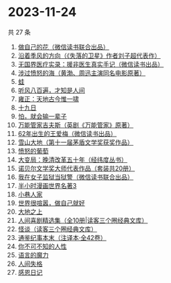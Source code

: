 # 2023-11-24

共 27 条

<!-- BEGIN WEREAD -->
<!-- 最后更新时间 2023-11-24 23:05:04 +0800 -->
1. [做自己的花（微信读书联合出品）](https://weread.qq.com/web/bookDetail/6d532fa0813ab8562g019bca)
1. [沿着季风的方向（《失落的卫星》作者刘子超代表作）](https://weread.qq.com/web/bookDetail/77d32fc0813ab8531g0142a3)
1. [无国界医疗实录：援非医生真实手记（微信读书出品）](https://weread.qq.com/web/bookDetail/ad332060813ab8565g0142f3)
1. [涉过愤怒的海（黄渤、周迅主演同名电影原著）](https://weread.qq.com/web/bookDetail/2be327e0813ab850dg016536)
1. [蛙](https://weread.qq.com/web/bookDetail/f5432d3071935f5df546a42)
1. [听风八百遍，才知是人间](https://weread.qq.com/web/bookDetail/848325a0813ab849ag010245)
1. [雍正：天地古今惟一啸](https://weread.qq.com/web/bookDetail/bd7329e0813ab84c5g0169de)
1. [十九日](https://weread.qq.com/web/bookDetail/42b328e0813ab82c3g018943)
1. [怕，就会输一辈子](https://weread.qq.com/web/bookDetail/57b32bf05e21ec57ba20d9e)
1. [万能管家吉夫斯（英剧《万能管家》原著）](https://weread.qq.com/web/bookDetail/ae232bf071645e91ae26401)
1. [62年出生的王爱梅（微信读书出品）](https://weread.qq.com/web/bookDetail/44132d70813ab8504g010df2)
1. [雪山大地（第十一届茅盾文学奖获奖作品）](https://weread.qq.com/web/bookDetail/9e3327e0813ab80d3g018411)
1. [愤怒的葡萄](https://weread.qq.com/web/bookDetail/7e232bf071bc29a37e28a0a)
1. [大变局：晚清改革五十年（经纬度丛书）](https://weread.qq.com/web/bookDetail/93332c50813ab84d4g011d3f)
1. [诺贝尔文学奖大师代表作品（套装共20册）](https://weread.qq.com/web/bookDetail/73b32570716b19c173b173b)
1. [我在女子监狱当狱警（微信读书联合出品）](https://weread.qq.com/web/bookDetail/a6832ec0813ab84c3g0110fe)
1. [半小时漫画世界名著3](https://weread.qq.com/web/bookDetail/d4a32840813ab777dg011f08)
1. [小巷人家](https://weread.qq.com/web/bookDetail/41532d00813ab79b6g010ac3)
1. [世界很喧嚣，做自己就好](https://weread.qq.com/web/bookDetail/27632660813ab79a8g016c04)
1. [大地之上](https://weread.qq.com/web/bookDetail/3c832390813ab7f8ag012970)
1. [人间喜剧精选集（全10册|读客三个圈经典文库）](https://weread.qq.com/web/bookDetail/5a132560715379595a1db00)
1. [怪谈（读客三个圈经典文库）](https://weread.qq.com/web/bookDetail/dbf32080813ab7d8cg014859)
1. [通鉴纪事本末（注译本·全42卷）](https://weread.qq.com/web/bookDetail/aba320b071d0fa39abaeb8a)
1. [你不可不知的人性](https://weread.qq.com/web/bookDetail/bbe32320726cb7c7bbe431c)
1. [语言的魔力](https://weread.qq.com/web/bookDetail/0a732ea0813ab8409g016fb3)
1. [人间失格](https://weread.qq.com/web/bookDetail/54632f90716d1b5d5464f96)
1. [感恩日记](https://weread.qq.com/web/bookDetail/fa932580813ab6c64g0109af)
<!-- END WEREAD -->